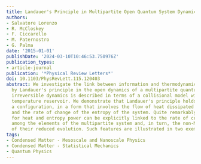 ```yaml
---
title: Landauer's Principle in Multipartite Open Quantum System Dynamics
authors:
- Salvatore Lorenzo
- R. McCloskey
- F. Ciccarello
- M. Paternostro
- G. Palma
date: '2015-01-01'
publishDate: '2024-03-10T10:46:53.750976Z'
publication_types:
- article-journal
publication: '*Physical Review Letters*'
doi: 10.1103/PhysRevLett.115.120403
abstract: We investigate the link between information and thermodynamics embodied
  by Landauer's principle in the open dynamics of a multipartite quantum system. Such
  irreversible dynamics is described in terms of a collisional model with a finite
  temperature reservoir. We demonstrate that Landauer's principle holds, for such
  a configuration, in a form that involves the flow of heat dissipated into the environment
  and the rate of change of the entropy of the system. Quite remarkably, such a principle
  for heat and entropy power can be explicitly linked to the rate of creation of correlations
  among the elements of the multipartite system and, in turn, the non-Markovian nature
  of their reduced evolution. Such features are illustrated in two exemplary cases.
tags:
- Condensed Matter - Mesoscale and Nanoscale Physics
- Condensed Matter - Statistical Mechanics
- Quantum Physics
---
```

